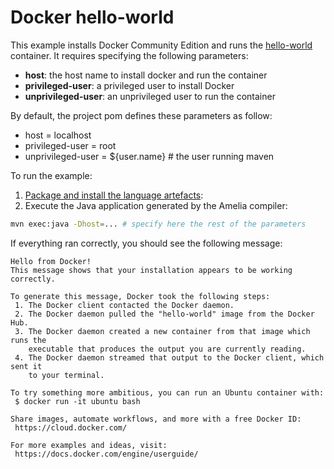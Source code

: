 # Docker hello-world

This example installs Docker Community Edition and runs the [hello-world](https://hub.docker.com/_/hello-world/) container. It requires specifying the following parameters:

- __host__: the host name to install docker and run the container
- __privileged-user__: a privileged user to install Docker
- __unprivileged-user__: an unprivileged user to run the container

By default, the project pom defines these parameters as follow:

- host = localhost
- privileged-user = root
- unprivileged-user = ${user.name} # the user running maven

To run the example:

1. [Package and install the language artefacts](../../#compiling-from-sources):
2. Execute the Java application generated by the Amelia compiler:

```bash
mvn exec:java -Dhost=... # specify here the rest of the parameters
```

If everything ran correctly, you should see the following message:

```
Hello from Docker!
This message shows that your installation appears to be working correctly.

To generate this message, Docker took the following steps:
 1. The Docker client contacted the Docker daemon.
 2. The Docker daemon pulled the "hello-world" image from the Docker Hub.
 3. The Docker daemon created a new container from that image which runs the
    executable that produces the output you are currently reading.
 4. The Docker daemon streamed that output to the Docker client, which sent it
    to your terminal.

To try something more ambitious, you can run an Ubuntu container with:
 $ docker run -it ubuntu bash

Share images, automate workflows, and more with a free Docker ID:
 https://cloud.docker.com/

For more examples and ideas, visit:
 https://docs.docker.com/engine/userguide/
```

